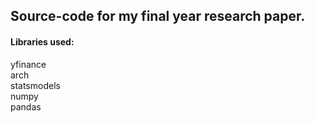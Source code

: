 <h2>Source-code for my final year research paper.</h2>
<h4>Libraries used:</h4>
yfinance<br/>
arch<br/>
statsmodels<br/>
numpy<br/>
pandas
